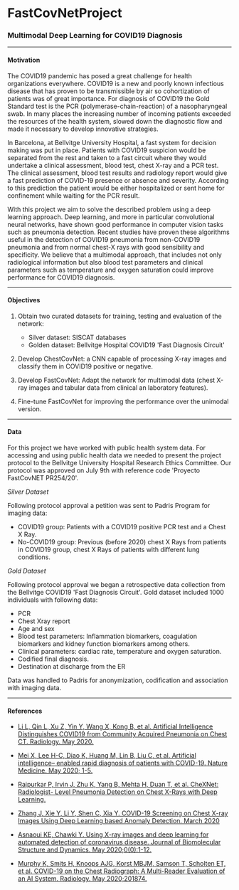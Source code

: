 # FastCovNetProject

### Multimodal Deep Learning for COVID19 Diagnosis
------------------------

#### Motivation

The COVID19 pandemic has posed a great challenge for health organizations everywhere. COVID19 is a new and poorly known infectious disease that has proven to be transmissible by air so cohortization of patients was of great importance. For diagnosis of COVID19 the Gold Standard test is the PCR (polymerase-chain-reaction) of a nasopharyngeal swab. In many places the increasing number of incoming patients exceeded the resources of the health system, slowed down the diagnostic flow and made it necessary to develop innovative strategies. 

In Barcelona, at Bellvitge University Hospital, a fast system for decision making was put in place. Patients with COVID19 suspicion would be separated from the rest and taken to a fast circuit where they would undertake a clinical assessment, blood test, chest X-ray and a PCR test. The clinical assessment, blood test results and radiology report would give a fast prediction of COVID-19 presence or absence and severity. According to this prediction the patient would be either hospitalized or sent home for confinement while waiting for the PCR result.

With this project we aim to solve the described problem using a deep learning approach. Deep learning, and more in particular convolutional neural networks, have shown good performance in computer vision tasks such as pneumonia detection. Recent studies have proven these algorithms useful in the detection of COVID19 pneumonia from non-COVID19 pneumonia and from normal chest-X rays with good sensibility and specificity. We believe that a multimodal approach, that includes not only radiological information but also blood test parameters and clinical parameters such as temperature and oxygen saturation could improve performance for COVID19 diagnosis.
 

------------------------

#### Objectives

1.	Obtain two curated datasets for training, testing and evaluation of the network:
	- Silver dataset: SISCAT databases
	- Golden dataset: Bellvitge Hospital COVID19 'Fast Diagnosis Circuit'

2.	Develop ChestCovNet: a CNN capable of processing X-ray images and classify them in COVID19 positive or negative. 

3.	Develop FastCovNet: Adapt the network for multimodal data (chest X-ray images and tabular data from clinical an laboratory features). 

4.	Fine-tune FastCovNet for improving the performance over the unimodal version. 

------------------------

#### Data

For this project we have worked with public health system data. For accessing and using public health data we needed to present the project protocol to the Bellvitge University Hospital Research Ethics Committee. Our protocol was approved on July 9th with reference code 'Proyecto FastCovNET PR254/20'.

*Silver Dataset*

Following protocol approval a petition was sent to Padris Program for imaging data:
- COVID19 group: Patients with a COVID19 positive PCR test and a Chest X Ray. 
- No-COVID19 group: Previous (before 2020) chest X Rays from patients in COVID19 group, chest X Rays of patients with different lung conditions. 

*Gold Dataset*

Following protocol approval we began a retrospective data collection from the Bellvitge COVID19 'Fast Diagnosis Circuit'. 
Gold dataset included 1000 individuals with following data:
- PCR
- Chest Xray report
- Age and sex
- Blood test parameters: Inflammation biomarkers, coagulation biomarkers and kidney function biomarkers among others. 
- Clinical parameters: cardiac rate, temperature and oxygen saturation. 
- Codified final diagnosis.
- Destination at discharge from the ER 

Data was handled to Padris for anonymization, codification and association with imaging data. 


------------------------

#### References

* [Li L, Qin L, Xu Z, Yin Y, Wang X, Kong B, et al. Artificial Intelligence Distinguishes
COVID19 from Community Acquired Pneumonia on Chest CT. Radiology. May 2020.](https://www.ncbi.nlm.nih.gov/pmc/articles/PMC7233473/pdf/radiol.2020200905.pdf)

* [Mei X, Lee H-C, Diao K, Huang M, Lin B, Liu C, et al. Artificial intelligence–
enabled rapid diagnosis of patients with COVID-19. Nature Medicine. May 2020; 1-5.](https://www.nature.com/articles/s41591-020-0931-3)

* [Rajpurkar P, Irvin J, Zhu K, Yang B, Mehta H, Duan T, et al. CheXNet: Radiologist-
Level Pneumonia Detection on Chest X-Rays with Deep Learning.](http://arxiv.org/abs/1711.05225)

* [Zhang J, Xie Y, Li Y, Shen C, Xia Y. COVID-19 Screening on Chest X-ray Images
Using Deep Learning based Anomaly Detection. March 2020](http://arxiv.org/abs/2003.12338)

* [Asnaoui KE, Chawki Y. Using X-ray images and deep learning for automated
detection of coronavirus disease. Journal of Biomolecular Structure and
Dynamics. May 2020;0(0):1-12.](https://www.tandfonline.com/doi/full/10.1080/07391102.2020.1767212)

* [Murphy K, Smits H, Knoops AJG, Korst MBJM, Samson T, Scholten ET, et al.
COVID-19 on the Chest Radiograph: A Multi-Reader Evaluation of an AI System.
Radiology. May 2020;201874.](https://pubs.rsna.org/doi/pdf/10.1148/radiol.2020201874)

